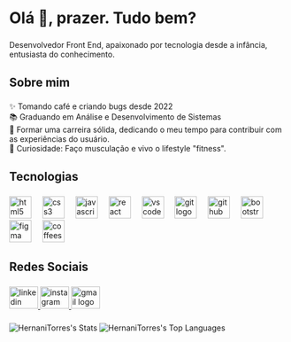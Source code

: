<h1 align="left">Olá 👋, prazer. Tudo bem?</h1>

###

<p align="left">Desenvolvedor Front End, apaixonado por tecnologia desde a infância, entusiasta do conhecimento.</p>

###

<h2 align="left">Sobre mim</h2>

###

<p align="left">✨ Tomando café e criando bugs desde 2022<br>📚 Graduando em Análise e Desenvolvimento de Sistemas<br>🎯 Formar uma carreira sólida, dedicando o meu tempo para contribuir com as experiências do usuário.<br>🎲 Curiosidade: Faço musculação e vivo o lifestyle "fitness".</p>

###

<h2 align="left">Tecnologias</h2>

###

<div align="left">
  <img src="https://cdn.jsdelivr.net/gh/devicons/devicon/icons/html5/html5-original.svg" height="40" alt="html5 logo"  />
  <img width="12" />
  <img src="https://cdn.jsdelivr.net/gh/devicons/devicon/icons/css3/css3-original.svg" height="40" alt="css3 logo"  />
  <img width="12" />
  <img src="https://cdn.jsdelivr.net/gh/devicons/devicon/icons/javascript/javascript-original.svg" height="40" alt="javascript logo"  />
  <img width="12" />
  <img src="https://cdn.jsdelivr.net/gh/devicons/devicon/icons/react/react-original.svg" height="40" alt="react logo"  />
  <img width="12" />
  <img src="https://cdn.jsdelivr.net/gh/devicons/devicon/icons/vscode/vscode-original.svg" height="40" alt="vscode logo"  />
  <img width="12" />
  <img src="https://cdn.jsdelivr.net/gh/devicons/devicon/icons/git/git-original.svg" height="40" alt="git logo"  />
  <img width="12" />
  <img src="https://cdn.jsdelivr.net/gh/devicons/devicon/icons/github/github-original.svg" height="40" alt="github logo"  />
  <img width="12" />
  <img src="https://cdn.jsdelivr.net/gh/devicons/devicon/icons/bootstrap/bootstrap-original.svg" height="40" alt="bootstrap logo"  />
  <img width="12" />
  <img src="https://cdn.jsdelivr.net/gh/devicons/devicon/icons/figma/figma-original.svg" height="40" alt="figma logo"  />
  <img width="12" />
  <img src="https://cdn.jsdelivr.net/gh/devicons/devicon/icons/coffeescript/coffeescript-original.svg" height="40" alt="coffeescript logo"  />
</div>

###

<h2 align="left">Redes Sociais</h2>

###

<div align="left">
  <a href="linkedin.com/in/hernani-st" target="_blank">
    <img src="https://raw.githubusercontent.com/maurodesouza/profile-readme-generator/master/src/assets/icons/social/linkedin/default.svg" width="52" height="40" alt="linkedin logo"  />
  </a>
  <a href="instagram.com/hernani_st/" target="_blank">
    <img src="https://raw.githubusercontent.com/maurodesouza/profile-readme-generator/master/src/assets/icons/social/instagram/default.svg" width="52" height="40" alt="instagram logo"  />
  </a>
  <a href="hernanitorres87@gmail.com" target="_blank">
    <img src="https://raw.githubusercontent.com/maurodesouza/profile-readme-generator/master/src/assets/icons/social/gmail/default.svg" width="52" height="40" alt="gmail logo"  />
  </a>
</div>

###

![HernaniTorres's Stats](https://github-readme-stats.vercel.app/api?username=HernaniTorres&theme=tokyonight&show_icons=true&hide_border=true&count_private=true)
![HernaniTorres's Top Languages](https://github-readme-stats.vercel.app/api/top-langs/?username=HernaniTorres&theme=tokyonight&show_icons=true&hide_border=true&layout=compact)
